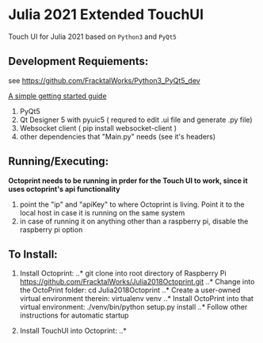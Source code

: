  Julia 2021 Extended TouchUI
==================
Touch UI for Julia 2021 based on `Python3` and  `PyQt5`

## Development Requiements:
see https://github.com/FracktalWorks/Python3_PyQt5_dev

[ A simple getting started guide](https://nikolak.com/pyqt-qt-designer-getting-started/)


1. PyQt5
2. Qt Designer 5 with pyuic5 ( requred to edit .ui file and generate .py file)
3. Websocket client ( pip install websocket-client )
4. other dependencies that "Main.py" needs (see it's headers)


## Running/Executing:

**Octoprint needs to be running in prder for the Touch UI to work, since it uses octoprint's api functionality**

1. point the "ip"  and "apiKey" to where Octoprint is living. Point it to the local host in case it is running on the same system
2. in case of running it on anything other than a raspberry pi, disable the raspberry pi option




## To Install:

1. Install Octoprint:
..* git clone into root directory of Raspberry Pi https://github.com/FracktalWorks/Julia2018Octoprint.git
..* Change into the OctoPrint folder: cd Julia2018Octoprint
..* Create a user-owned virtual environment therein: virtualenv venv
..* Install OctoPrint into that virtual environment: ./venv/bin/python setup.py install
..* Follow other instructions for automatic startup

2. Install TouchUI into Octoprint:
..*